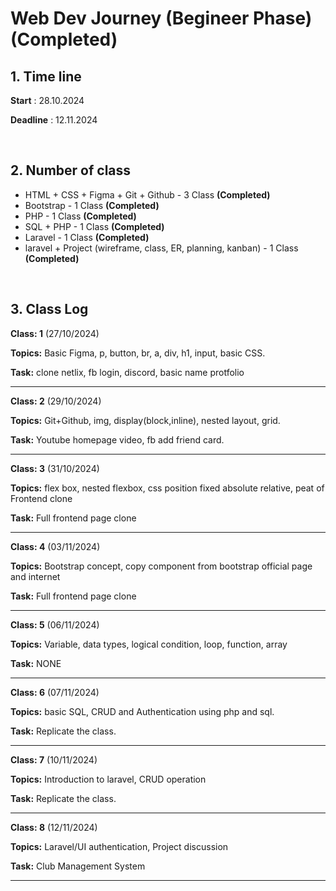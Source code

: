 # Web Dev Journey (Begineer Phase) **(Completed)**

## 1. Time line

**Start** : 28.10.2024

**Deadline** : 12.11.2024

&nbsp;

## 2. Number of class

- HTML + CSS + Figma + Git + Github - 3 Class **(Completed)**
- Bootstrap - 1 Class **(Completed)**
- PHP - 1 Class **(Completed)**
- SQL + PHP - 1 Class **(Completed)**
- Laravel - 1 Class **(Completed)**
- laravel + Project (wireframe, class, ER, planning, kanban) - 1 Class **(Completed)**

&nbsp;

## 3. Class Log

**Class: 1** (27/10/2024)

**Topics:** Basic Figma, p, button, br, a, div, h1, input, basic CSS.

**Task:** clone netlix, fb login, discord, basic name protfolio

---

**Class: 2** (29/10/2024)

**Topics:** Git+Github, img, display(block,inline), nested layout, grid.

**Task:** Youtube homepage video, fb add friend card.

---

**Class: 3** (31/10/2024)

**Topics:** flex box, nested flexbox, css position fixed absolute relative, peat of Frontend clone

**Task:** Full frontend page clone

---

**Class: 4** (03/11/2024)

**Topics:** Bootstrap concept, copy component from bootstrap official page and internet

**Task:** Full frontend page clone

---

**Class: 5** (06/11/2024)

**Topics:** Variable, data types, logical condition, loop, function, array

**Task:** NONE

---

**Class: 6** (07/11/2024)

**Topics:** basic SQL, CRUD and Authentication using php and sql.

**Task:** Replicate the class.

---

**Class: 7** (10/11/2024)

**Topics:** Introduction to laravel, CRUD operation

**Task:** Replicate the class.

---

**Class: 8** (12/11/2024)

**Topics:** Laravel/UI authentication, Project discussion

**Task:** Club Management System

---
